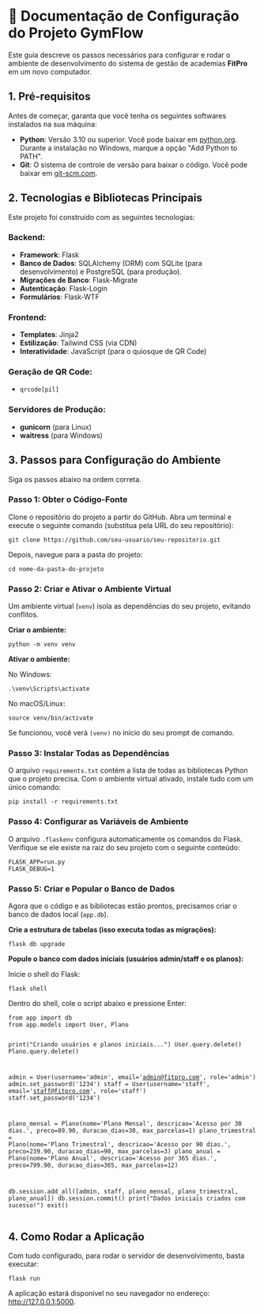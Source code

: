 <h1>📘 Documentação de Configuração do Projeto GymFlow</h1>
  <p>
    Este guia descreve os passos necessários para configurar e rodar o ambiente de desenvolvimento 
    do sistema de gestão de academias <strong>FitPro</strong> em um novo computador.
  </p>

  <h2>1. Pré-requisitos</h2>
  <p>Antes de começar, garanta que você tenha os seguintes softwares instalados na sua máquina:</p>
  <ul>
    <li><strong>Python</strong>: Versão 3.10 ou superior. Você pode baixar em <a href="https://www.python.org" target="_blank">python.org</a>. Durante a instalação no Windows, marque a opção "Add Python to PATH".</li>
    <li><strong>Git</strong>: O sistema de controle de versão para baixar o código. Você pode baixar em <a href="https://git-scm.com" target="_blank">git-scm.com</a>.</li>
  </ul>

  <h2>2. Tecnologias e Bibliotecas Principais</h2>
  <p>Este projeto foi construído com as seguintes tecnologias:</p>
  
  <h3>Backend:</h3>
  <ul>
    <li><strong>Framework</strong>: Flask</li>
    <li><strong>Banco de Dados</strong>: SQLAlchemy (ORM) com SQLite (para desenvolvimento) e PostgreSQL (para produção).</li>
    <li><strong>Migrações de Banco</strong>: Flask-Migrate</li>
    <li><strong>Autenticação</strong>: Flask-Login</li>
    <li><strong>Formulários</strong>: Flask-WTF</li>
  </ul>

  <h3>Frontend:</h3>
  <ul>
    <li><strong>Templates</strong>: Jinja2</li>
    <li><strong>Estilização</strong>: Tailwind CSS (via CDN)</li>
    <li><strong>Interatividade</strong>: JavaScript (para o quiosque de QR Code)</li>
  </ul>

  <h3>Geração de QR Code:</h3>
  <ul>
    <li><code>qrcode[pil]</code></li>
  </ul>

  <h3>Servidores de Produção:</h3>
  <ul>
    <li><strong>gunicorn</strong> (para Linux)</li>
    <li><strong>waitress</strong> (para Windows)</li>
  </ul>

  <h2>3. Passos para Configuração do Ambiente</h2>
  <p>Siga os passos abaixo na ordem correta.</p>
  
  <h3>Passo 1: Obter o Código-Fonte</h3>
  <p>Clone o repositório do projeto a partir do GitHub. Abra um terminal e execute o seguinte comando (substitua pela URL do seu repositório):</p>
  <pre><code>git clone https://github.com/seu-usuario/seu-repositorio.git</code></pre>
  <p>Depois, navegue para a pasta do projeto:</p>
  <pre><code>cd nome-da-pasta-do-projeto</code></pre>

  <h3>Passo 2: Criar e Ativar o Ambiente Virtual</h3>
  <p>Um ambiente virtual (<code>venv</code>) isola as dependências do seu projeto, evitando conflitos.</p>
  <p><strong>Criar o ambiente:</strong></p>
  <pre><code>python -m venv venv</code></pre>
  <p><strong>Ativar o ambiente:</strong></p>
  <p>No Windows:</p>
  <pre><code>.\venv\Scripts\activate</code></pre>
  <p>No macOS/Linux:</p>
  <pre><code>source venv/bin/activate</code></pre>
  <p>Se funcionou, você verá <code>(venv)</code> no início do seu prompt de comando.</p>

  <h3>Passo 3: Instalar Todas as Dependências</h3>
  <p>O arquivo <code>requirements.txt</code> contém a lista de todas as bibliotecas Python que o projeto precisa. Com o ambiente virtual ativado, instale tudo com um único comando:</p>
  <pre><code>pip install -r requirements.txt</code></pre>

  <h3>Passo 4: Configurar as Variáveis de Ambiente</h3>
  <p>O arquivo <code>.flaskenv</code> configura automaticamente os comandos do Flask. Verifique se ele existe na raiz do seu projeto com o seguinte conteúdo:</p>
  <pre><code>FLASK_APP=run.py
FLASK_DEBUG=1</code></pre>

  <h3>Passo 5: Criar e Popular o Banco de Dados</h3>
  <p>Agora que o código e as bibliotecas estão prontos, precisamos criar o banco de dados local (<code>app.db</code>).</p>
  <p><strong>Crie a estrutura de tabelas (isso executa todas as migrações):</strong></p>
  <pre><code>flask db upgrade</code></pre>
  <p><strong>Popule o banco com dados iniciais (usuários admin/staff e os planos):</strong></p>
  <p>Inicie o shell do Flask:</p>
  <pre><code>flask shell</code></pre>
  <p>Dentro do shell, cole o script abaixo e pressione Enter:</p>
  <pre><code>from app import db
from app.models import User, Plano

print("Criando usuários e planos iniciais...")
User.query.delete()
Plano.query.delete()

admin = User(username='admin', email='admin@fitpro.com', role='admin')
admin.set_password('1234')
staff = User(username='staff', email='staff@fitpro.com', role='staff')
staff.set_password('1234')

plano_mensal = Plano(nome='Plano Mensal', descricao='Acesso por 30 dias.', preco=89.90, duracao_dias=30, max_parcelas=1)
plano_trimestral = Plano(nome='Plano Trimestral', descricao='Acesso por 90 dias.', preco=239.90, duracao_dias=90, max_parcelas=3)
plano_anual = Plano(nome='Plano Anual', descricao='Acesso por 365 dias.', preco=799.90, duracao_dias=365, max_parcelas=12)

db.session.add_all([admin, staff, plano_mensal, plano_trimestral, plano_anual])
db.session.commit()
print("Dados iniciais criados com sucesso!")
exit()</code></pre>

  <h2>4. Como Rodar a Aplicação</h2>
  <p>Com tudo configurado, para rodar o servidor de desenvolvimento, basta executar:</p>
  <pre><code>flask run</code></pre>
  <p>A aplicação estará disponível no seu navegador no endereço: <a href="http://127.0.0.1:5000" target="_blank">http://127.0.0.1:5000</a>.</p>

